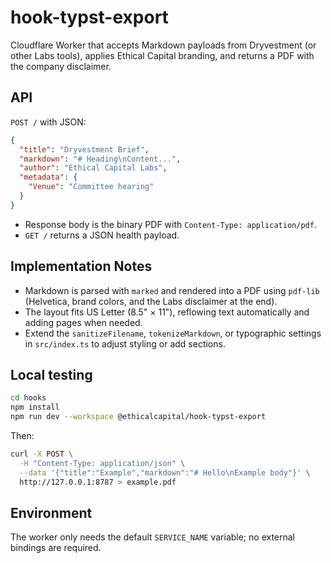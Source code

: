 # hook-typst-export

Cloudflare Worker that accepts Markdown payloads from Dryvestment (or other Labs tools), applies Ethical
Capital branding, and returns a PDF with the company disclaimer.

## API

`POST /` with JSON:

```json
{
  "title": "Dryvestment Brief",
  "markdown": "# Heading\nContent...",
  "author": "Ethical Capital Labs",
  "metadata": {
    "Venue": "Committee hearing"
  }
}
```

- Response body is the binary PDF with `Content-Type: application/pdf`.
- `GET /` returns a JSON health payload.

## Implementation Notes

- Markdown is parsed with `marked` and rendered into a PDF using `pdf-lib` (Helvetica, brand colors, and
  the Labs disclaimer at the end).
- The layout fits US Letter (8.5" × 11"), reflowing text automatically and adding pages when needed.
- Extend the `sanitizeFilename`, `tokenizeMarkdown`, or typographic settings in `src/index.ts` to adjust
  styling or add sections.

## Local testing

```bash
cd hooks
npm install
npm run dev --workspace @ethicalcapital/hook-typst-export
```

Then:

```bash
curl -X POST \
  -H "Content-Type: application/json" \
  --data '{"title":"Example","markdown":"# Hello\nExample body"}' \
  http://127.0.0.1:8787 > example.pdf
```

## Environment

The worker only needs the default `SERVICE_NAME` variable; no external bindings are required.
